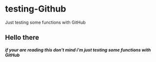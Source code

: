 # testing-Github
Just testing some functions with GitHub

## Hello there
##### if your are reading this don't mind i'm just testing some functions with GitHub
